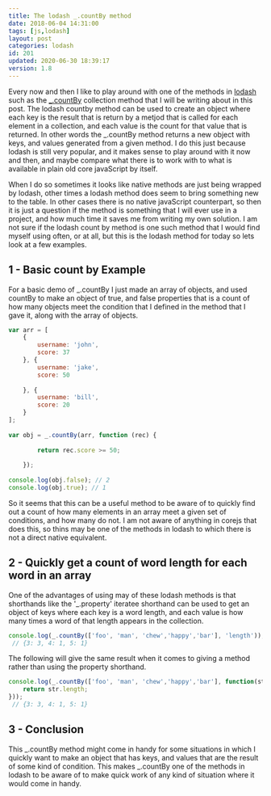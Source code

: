 ```yaml
---
title: The lodash _.countBy method
date: 2018-06-04 14:31:00
tags: [js,lodash]
layout: post
categories: lodash
id: 201
updated: 2020-06-30 18:39:17
version: 1.8
---
```


Every now and then I like to play around with one of the methods in [lodash](https://lodash.com/) such as the [\_.countBy](https://lodash.com/docs/4.17.10#countBy) collection method that I will be writing about in this post. The lodash countby method can be used to create an object where each key is the result that is return by a metjod that is called for each element in a collection, and each value is the count for that value that is returned. In other words the \_.countBy method returns a new object with keys, and values generated from a given method. I do this just because lodash is still very popular, and it makes sense to play around with it now and then, and maybe compare what there is to work with to what is available in plain old core javaScript by itself. 

When I do so sometimes it looks like native methods are just being wrapped by lodash, other times a lodash method does seem to bring something new to the table. In other cases there is no native javaScript counterpart, so then it is just a question if the method is something that I will ever use in a project, and how much time it saves me from writing my own solution. I am not sure if the lodash count by method is one such method that I would find myself using often, or at all, but this is the lodash method for today so lets look at a few examples.

<!-- more -->

## 1 - Basic count by Example

For a basic demo of \_.countBy I just made an array of objects, and used countBy to make an object of true, and false properties that is a count of how many objects meet the condition that I defined in the method that I gave it, along with the array of objects.

```js
var arr = [
    {
        username: 'john',
        score: 37
    }, {
        username: 'jake',
        score: 50
 
    }, {
        username: 'bill',
        score: 20
    }
];
 
var obj = _.countBy(arr, function (rec) {
 
        return rec.score >= 50;
 
    });
 
console.log(obj.false); // 2
console.log(obj.true); // 1
```

So it seems that this can be a useful method to be aware of to quickly find out a count of how many elements in an array meet a given set of conditions, and how many do not. I am not aware of anything in corejs that does this, so thins may be one of the methods in lodash to which there is not a direct native equivalent.

## 2 - Quickly get a count of word length for each word in an array

One of the advantages of using may of these lodash methods is that shorthands like the '\_.property' iteratee shorthand can be used to get an object of keys where each key is a word length, and each value is how many times a word of that length appears in the collection.

```js
console.log(_.countBy(['foo', 'man', 'chew','happy','bar'], 'length'));
 // {3: 3, 4: 1, 5: 1}
```

The following will give the same result when it comes to giving a method rather than using the property shorthand.
```js
console.log(_.countBy(['foo', 'man', 'chew','happy','bar'], function(str){
    return str.length;
}));
 // {3: 3, 4: 1, 5: 1}
```

## 3 - Conclusion

This \_.countBy method might come in handy for some situations in which I quickly want to make an object that has keys, and values that are the result of some kind of condition. This makes \_.countBy one of the methods in lodash to be aware of to make quick work of any kind of situation where it would come in handy.